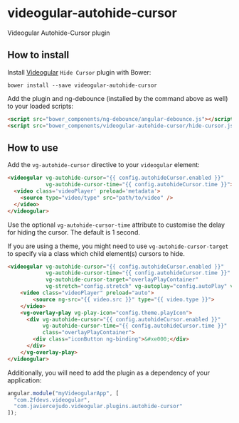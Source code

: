 # videogular-autohide-cursor

Videogular Autohide-Cursor plugin

## How to install

Install [Videogular](http://www.videogular.com/) `Hide Cursor` plugin with Bower:

`bower install --save videogular-autohide-cursor`

Add the plugin and ng-debounce (installed by the command above as well) to your loaded scripts:

```html
<script src="bower_components/ng-debounce/angular-debounce.js"></script>
<script src="bower_components/videogular-autohide-cursor/hide-cursor.js"></script>
```

## How to use

Add the `vg-autohide-cursor` directive to your `videogular` element:

```html
<videogular vg-autohide-cursor="{{ config.autohideCursor.enabled }}"
            vg-autohide-cursor-time="{{ config.autohideCursor.time }}">
  <video class='videoPlayer' preload='metadata'>
    <source type="video/type" src="path/to/video" />
  </video>
</videogular>
```

Use the optional `vg-autohide-cursor-time` attribute to customise the delay
for hiding the cursor. The default is 1 second.

If you are using a theme, you might need to use `vg-autohide-cursor-target` to specify
via a class which child element(s) cursors to hide.

```html
<videogular vg-autohide-cursor="{{ config.autohideCursor.enabled }}"
            vg-autohide-cursor-time="{{ config.autohideCursor.time }}"
            vg-autohide-cursor-target="overlayPlayContainer"
            vg-stretch="config.stretch" vg-autoplay="config.autoPlay" vg-theme="config.theme.url">
    <video class="videoPlayer" preload="auto">
        <source ng-src="{{ video.src }}" type="{{ video.type }}">
    </video>
    <vg-overlay-play vg-play-icon="config.theme.playIcon">
      <div vg-autohide-cursor="{{ config.autohideCursor.enabled }}"
           vg-autohide-cursor-time="{{ config.autohideCursor.time }}"
           class="overlayPlayContainer">
        <div class="iconButton ng-binding">&#xe000;</div>
      </div>
    </vg-overlay-play>
</videogular>
```

Additionally, you will need to add the plugin as a dependency of your application:

```js
angular.module("myVideogularApp", [
  "com.2fdevs.videogular",
  "com.javiercejudo.videogular.plugins.autohide-cursor"
]);
```
